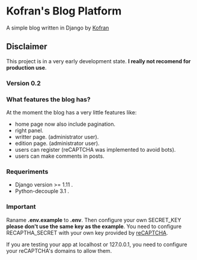 # Kofran's Blog Platform
A simple blog written in Django by [Kofran](http://blog.kofran.com)

## Disclaimer
This project is in a very early development state. **I really not recomend for production use**.

### Version 0.2

### What features the blog has?
At the moment the blog has a very little features like:
- home page now also include pagination.
- right panel.
- writter page. (administrator user).
- edition page. (administrator user).
- users can register (reCAPTCHA was implemented to avoid bots).
- users can make comments in posts.

### Requeriments
- Django version >= 1.11 .
- Python-decouple 3.1 .

### Important
Raname **.env.example** to **.env**.
Then configure your own SECRET_KEY  **please don't use the same key as the example**.
You need to configure RECAPTHA_SECRET with your own key provided by [reCAPTCHA](https://www.google.com/recaptcha/).

If you are testing your app at localhost or 127.0.0.1, you need to configure your reCAPTCHA's domains to allow them.
